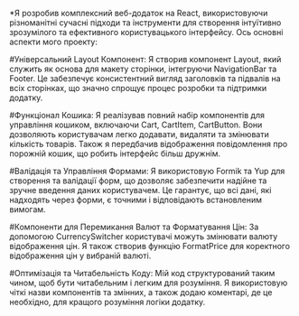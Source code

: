*Я розробив комплексний веб-додаток на React, використовуючи різноманітні сучасні підходи та інструменти для створення інтуїтивно зрозумілого та ефективного користувацького інтерфейсу. Ось основні аспекти мого проекту:

#Універсальний Layout Компонент: Я створив компонент Layout, який служить як основа для макету сторінки, інтегруючи NavigationBar та Footer. Це забезпечує консистентний вигляд заголовків та підвалів на всіх сторінках, що значно спрощує процес розробки та підтримки додатку.

#Функціонал Кошика: Я реалізував повний набір компонентів для управління кошиком, включаючи Cart, CartItem, CartButton. Вони дозволяють користувачам легко додавати, видаляти та змінювати кількість товарів. Також я передбачив відображення повідомлення про порожній кошик, що робить інтерфейс більш дружнім.

#Валідація та Управління Формами: Я використовую Formik та Yup для створення та валідації форм, що дозволяє забезпечити надійне та зручне введення даних користувачем. Це гарантує, що всі дані, які надходять через форми, є точними і відповідають встановленим вимогам.

#Компоненти для Перемикання Валют та Форматування Цін: За допомогою CurrencySwitcher користувачі можуть змінювати валюту відображення цін. Я також створив функцію FormatPrice для коректного відображення цін у вибраній валюті.

#Оптимізація та Читабельність Коду: Мій код структурований таким чином, щоб бути читабельним і легким для розуміння. Я використовую чіткі назви компонентів та змінних, а також додаю коментарі, де це необхідно, для кращого розуміння логіки додатку.

